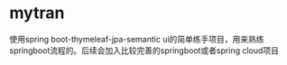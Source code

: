 # mytran
使用spring boot-thymeleaf-jpa-semantic ui的简单练手项目，用来熟练springboot流程的。后续会加入比较完善的springboot或者spring cloud项目
